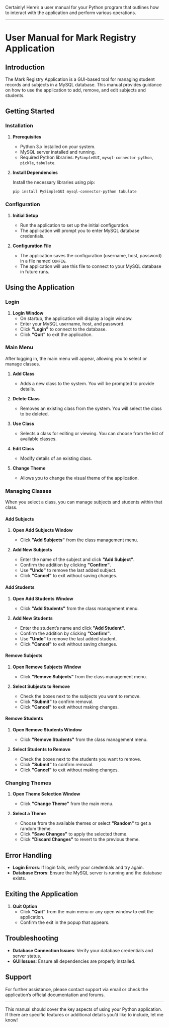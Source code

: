 Certainly! Here’s a user manual for your Python program that outlines how to interact with the application and perform various operations.

---

# **User Manual for Mark Registry Application**

## **Introduction**

The Mark Registry Application is a GUI-based tool for managing student records and subjects in a MySQL database. This manual provides guidance on how to use the application to add, remove, and edit subjects and students.

## **Getting Started**

### **Installation**

1. **Prerequisites**
   - Python 3.x installed on your system.
   - MySQL server installed and running.
   - Required Python libraries: `PySimpleGUI`, `mysql-connector-python`, `pickle`, `tabulate`.

2. **Install Dependencies**

   Install the necessary libraries using pip:

   ```bash
   pip install PySimpleGUI mysql-connector-python tabulate
   ```

### **Configuration**

1. **Initial Setup**
   - Run the application to set up the initial configuration.
   - The application will prompt you to enter MySQL database credentials.

2. **Configuration File**
   - The application saves the configuration (username, host, password) in a file named `CONFIG`.
   - The application will use this file to connect to your MySQL database in future runs.

## **Using the Application**

### **Login**

1. **Login Window**
   - On startup, the application will display a login window.
   - Enter your MySQL username, host, and password.
   - Click **"Login"** to connect to the database.
   - Click **"Quit"** to exit the application.

### **Main Menu**

After logging in, the main menu will appear, allowing you to select or manage classes.

1. **Add Class**
   - Adds a new class to the system. You will be prompted to provide details.

2. **Delete Class**
   - Removes an existing class from the system. You will select the class to be deleted.

3. **Use Class**
   - Selects a class for editing or viewing. You can choose from the list of available classes.

4. **Edit Class**
   - Modify details of an existing class.

5. **Change Theme**
   - Allows you to change the visual theme of the application.

### **Managing Classes**

When you select a class, you can manage subjects and students within that class.

#### **Add Subjects**

1. **Open Add Subjects Window**
   - Click **"Add Subjects"** from the class management menu.

2. **Add New Subjects**
   - Enter the name of the subject and click **"Add Subject"**.
   - Confirm the addition by clicking **"Confirm"**.
   - Use **"Undo"** to remove the last added subject.
   - Click **"Cancel"** to exit without saving changes.

#### **Add Students**

1. **Open Add Students Window**
   - Click **"Add Students"** from the class management menu.

2. **Add New Students**
   - Enter the student’s name and click **"Add Student"**.
   - Confirm the addition by clicking **"Confirm"**.
   - Use **"Undo"** to remove the last added student.
   - Click **"Cancel"** to exit without saving changes.

#### **Remove Subjects**

1. **Open Remove Subjects Window**
   - Click **"Remove Subjects"** from the class management menu.

2. **Select Subjects to Remove**
   - Check the boxes next to the subjects you want to remove.
   - Click **"Submit"** to confirm removal.
   - Click **"Cancel"** to exit without making changes.

#### **Remove Students**

1. **Open Remove Students Window**
   - Click **"Remove Students"** from the class management menu.

2. **Select Students to Remove**
   - Check the boxes next to the students you want to remove.
   - Click **"Submit"** to confirm removal.
   - Click **"Cancel"** to exit without making changes.

### **Changing Themes**

1. **Open Theme Selection Window**
   - Click **"Change Theme"** from the main menu.

2. **Select a Theme**
   - Choose from the available themes or select **"Random"** to get a random theme.
   - Click **"Save Changes"** to apply the selected theme.
   - Click **"Discard Changes"** to revert to the previous theme.

## **Error Handling**

- **Login Errors**: If login fails, verify your credentials and try again.
- **Database Errors**: Ensure the MySQL server is running and the database exists.

## **Exiting the Application**

1. **Quit Option**
   - Click **"Quit"** from the main menu or any open window to exit the application.
   - Confirm the exit in the popup that appears.

## **Troubleshooting**

- **Database Connection Issues**: Verify your database credentials and server status.
- **GUI Issues**: Ensure all dependencies are properly installed.

## **Support**

For further assistance, please contact support via email or check the application’s official documentation and forums.

---

This manual should cover the key aspects of using your Python application. If there are specific features or additional details you’d like to include, let me know!